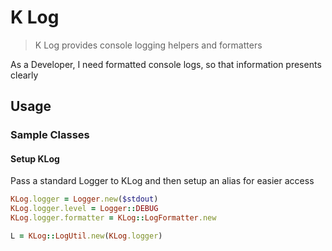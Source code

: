 # K Log

> K Log provides console logging helpers and formatters

As a Developer, I need formatted console logs, so that information presents clearly

## Usage

### Sample Classes

#### Setup KLog

Pass a standard Logger to KLog and then setup an alias for easier access

```ruby
KLog.logger = Logger.new($stdout)
KLog.logger.level = Logger::DEBUG
KLog.logger.formatter = KLog::LogFormatter.new

L = KLog::LogUtil.new(KLog.logger)
```
